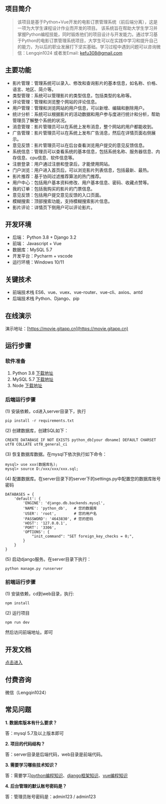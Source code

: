 
## 项目简介


>该项目是基于Python+Vue开发的电影订票管理系统（前后端分离），这是一项为大学生课程设计作业而开发的项目。
该系统旨在帮助大学生学习并掌握Python编程技能，同时锻炼他们的项目设计与开发能力。通过学习基于Python的电影订票管理系统项目，大学生可以在实践中学习和提升自己的能力，为以后的职业发展打下坚实基础。学习过程中遇到问题可以咨询微信：Lengqin1024 或者发Email: kefu308@gmail.com


## 主要功能

- 影片管理：管理系统可以录入、修改和查询影片的基本信息，如名称、价格、语言、地区、简介等。
- 类型管理：系统可以管理影片的类型信息，包括类型的名称等。
- 评论管理：管理和浏览整个网站的评论信息。
- 用户管理：管理和浏览网站的用户信息，可以新增、编辑和删除用户。
- 统计分析：系统可以根据影片的活动数据和用户参与度进行统计和分析，帮助管理员了解整个系统的状况。
- 消息管理：影片管理员可以在系统上发布消息，整个网站的用户都能收到。
- 广告管理：影片管理员可以在系统上发布广告消息，然后在详情页面右侧展示。
- 意见反馈：影片管理员可以在后台查看浏览用户提交的意见反馈信息。
- 系统信息：管理员可以查看系统的基本信息，包括系统名称、服务器信息、内存信息、cpu信息、软件信息等。
- 注册登录：用户通过注册和登录后，才能使用网站。
- 门户浏览：用户进入首页后，可以浏览影片列表信息，包括最新、最热。
- 影片推荐：基于协同过滤推荐算法的热门推荐。
- 用户中心：包括用户基本资料修改、用户基本信息、密码、收藏点赞等。
- 我的订单：包括我购买的影片的门票信息。
- 意见反馈：包括用户提交意见反馈的入口页面。
- 模糊搜索：顶部搜索功能，支持模糊搜索影片信息。
- 影片评论：详情页下侧用户可以评论影片。

## 开发环境

- 后端： Python 3.8 + Django 3.2
- 前端： Javascript + Vue
- 数据库：MySQL 5.7
- 开发平台：Pycharm + vscode
- 运行环境：Windows 10/11

## 关键技术

- 前端技术栈 ES6、vue、vuex、vue-router、vue-cli、axios、antd
- 后端技术栈 Python、Django、pip



## 在线演示

演示地址：[https://movie.gitapp.cn](https://movie.gitapp.cn)

## 运行步骤

### 软件准备

1. Python 3.8 [下载地址](https://www.python.org/ftp/python/3.8.10/python-3.8.10-amd64.exe)
2. MySQL 5.7 [下载地址](https://dev.mysql.com/get/Downloads/MySQLInstaller/mysql-installer-community-5.7.44.0.msi)
3. Node [下载地址](https://nodejs.org/dist/v18.20.2/node-v18.20.2-x64.msi)

### 后端运行步骤

(1) 安装依赖，cd进入server目录下，执行
```
pip install -r requirements.txt
```

(2) 创建数据库，创建SQL如下：
```
CREATE DATABASE IF NOT EXISTS python_db[your dbname] DEFAULT CHARSET utf8 COLLATE utf8_general_ci
```
(3) 恢复数据库数据。在mysql下依次执行如下命令：

```
mysql> use xxx(数据库名);
mysql> source D:/xxx/xxx/xxx.sql;
```

(4) 配置数据库。在server目录下的server下的settings.py中配置您的数据库账号密码

```
DATABASES = {
    'default': {
        'ENGINE': 'django.db.backends.mysql',
        'NAME': 'python_db',   # 您的数据库
        'USER': 'root',        # 您的用户名
        'PASSWORD': '4643830', # 您的密码
        'HOST': '127.0.0.1',
        'PORT': '3306',
        'OPTIONS': {
            "init_command": "SET foreign_key_checks = 0;",
        }
    }
}
```

(5) 启动django服务。在server目录下执行：
```
python manage.py runserver
```

### 前端运行步骤

(1) 安装依赖，cd到web目录，执行:
```
npm install 
```
(2) 运行项目
```
npm run dev
```

然后访问前端地址。即可


## 开发文档

[点击进入](doc/doc.md)


## 付费咨询

微信（Lengqin1024）

## 常见问题

**1. 数据库版本有什么要求？**

答：mysql 5.7及以上版本即可

**2. 项目的代码结构？**

答：server目录是后端代码，web目录是前端代码。

**3. 需要学习哪些技术知识？**

答：需要学习[python编程知识](https://www.runoob.com/python3/python3-tutorial.html)、[django框架知识](https://docs.djangoproject.com/zh-hans/3.2/)、[vue编程知识](https://cn.vuejs.org/guide/introduction.html)

**4. 后台管理的默认账号密码是？**

答：管理员账号密码是：admin123 / admin123

